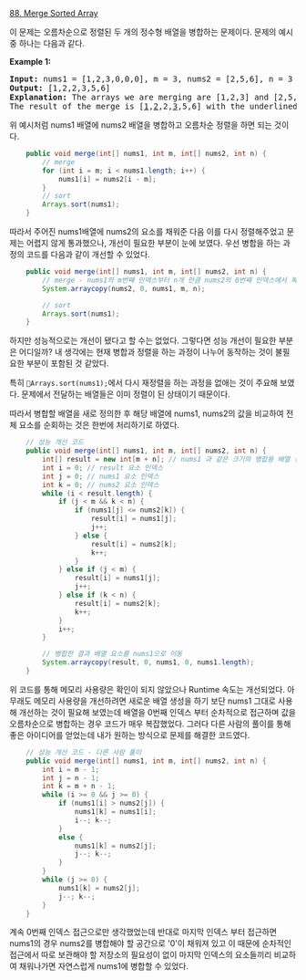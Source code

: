 [88. Merge Sorted Array](https://leetcode.com/problems/merge-sorted-array/?envType=study-plan-v2&envId=top-interview-150)

이 문제는 오름차순으로 정렬된 두 개의 정수형 배열을 병합하는 문제이다. 문제의 예시 중 하나는 다음과 같다.

**Example 1:**

<pre><strong>Input:</strong> nums1 = [1,2,3,0,0,0], m = 3, nums2 = [2,5,6], n = 3
<strong>Output:</strong> [1,2,2,3,5,6]
<strong>Explanation:</strong> The arrays we are merging are [1,2,3] and [2,5,6].
The result of the merge is [<u>1</u>,<u>2</u>,2,<u>3</u>,5,6] with the underlined elements coming from nums1.</pre>

위 예시처럼 nums1 배열에 nums2 배열을 병합하고 오름차순 정렬을 하면 되는 것이다.

```java
    public void merge(int[] nums1, int m, int[] nums2, int n) {
        // merge
        for (int i = m; i < nums1.length; i++) {
            nums1[i] = nums2[i - m];
        }
        // sort
        Arrays.sort(nums1);
    }
```

따라서 주어진 nums1배열에 nums2의 요소를 채워준 다음 이를 다시 정렬해주었고 문제는 어렵지 않게 통과했으나, 개선이 필요한 부분이 눈에 보였다.
우선 병합을 하는 과정의 코드를 다음과 같이 개선할 수 있었다.

```java
    public void merge(int[] nums1, int m, int[] nums2, int n) {
        // merge - nums1의 m번째 인덱스부터 n개 만큼 nums2의 0번째 인덱스에서 복사
        System.arraycopy(nums2, 0, nums1, m, n);

        // sort
        Arrays.sort(nums1);
    }
```

하지만 성능적으로는 개선이 됐다고 할 수는 없었다. 그렇다면 성능 개선이 필요한 부분은 어디일까? 내 생각에는 현재 병합과 정렬을 하는 과정이 나누어 동작하는 것이 불필요한 부분이 포함된 것 같았다.

특히 `Arrays.sort(nums1);`에서 다시 재정렬을 하는 과정을 없애는 것이 주요해 보였다. 문제에서 전달하는 배열들은 이미 정렬이 된 상태이기 때문이다.

따라서 병합할 배열을 새로 정의한 후 해당 배열에 nums1, nums2의 값을 비교하여 전체 요소를 순회하는 것은 한번에 처리하기로 하였다.

```java
    // 성능 개선 코드
    public void merge(int[] nums1, int m, int[] nums2, int n) {
        int[] result = new int[m + n]; // nums1 과 같은 크기의 병합용 배열 생성
        int i = 0; // result 요소 인덱스
        int j = 0; // nums1 요소 인덱스
        int k = 0; // nums2 요소 인덱스
        while (i < result.length) {
            if (j < m && k < n) {
                if (nums1[j] <= nums2[k]) {
                    result[i] = nums1[j];
                    j++;
                } else {
                    result[i] = nums2[k];
                    k++;
                }
            } else if (j < m) {
                result[i] = nums1[j];
                j++;
            } else if (k < n) {
                result[i] = nums2[k];
                k++;
            }
            i++;
        }

        // 병합한 결과 배열 요소를 nums1으로 이동
        System.arraycopy(result, 0, nums1, 0, nums1.length);
    }
```

위 코드를 통해 메모리 사용량은 확인이 되지 않았으나 Runtime 속도는 개선되었다. 아무래도 메모리 사용량을 개선하려면 새로운 배열 생성을 하기 보단 nums1 그대로 사용해 개선하는 것이 필요해 보였는데 배열을 0번째 인덱스 부터 순차적으로 접근하며 값을 오름차순으로 병합하는 경우 코드가 매우 복잡했었다. 그러다 다른 사람의 풀이를 통해 좋은 아이디어를 얻었는데 내가 원하는 방식으로 문제를 해결한 코드였다.

```java
    // 성능 개선 코드 - 다른 사람 풀이
    public void merge(int[] nums1, int m, int[] nums2, int n) {
        int i = m - 1;
        int j = n - 1;
        int k = m + n - 1;
        while (i >= 0 && j >= 0) {
            if (nums1[i] > nums2[j]) {
                nums1[k] = nums1[i];
                i--; k--;
            }
            else {
                nums1[k] = nums2[j];
                j--; k--;
            }
        }
        while (j >= 0) {
            nums1[k] = nums2[j];
            j--; k--;
        }
    }
```

계속 0번째 인덱스 접근으로만 생각했었는데 반대로 마지막 인덱스 부터 접근하면 nums1의 경우 nums2를 병합해야 할 공간으로 '0'이 채워져 있고 이 때문에 순차적인 접근에서 따로 보관해야 할 저장소의 필요성이 없이 마지막 인덱스의 요소들끼리 비교하여 채워나가면 자연스럽게 nums1에 병합할 수 있었다.
